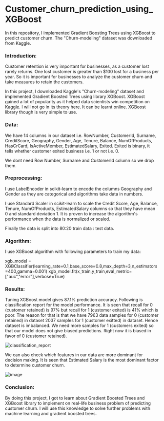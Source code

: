 # Customer_churn_prediction_using_XGBoost
In this repository, I implemented Gradient Boosting Trees using XGBoost to predict customer churn. The "Churn-modeling" dataset was downloaded from Kaggle.

### Introduction:
Customer retention is very important for businesses, as a customer lost rarely returns. One lost customer is greater than $100 lost for a business per year. So it is important for businesses to analyze the customer churn and take measures to retain the customers.

In this project, I downloaded Kaggle's "Churn-modeling" dataset and implemented Gradient Boosted Trees using library XGBoost. XGBoost gained a lot of popularity as it helped data scientists win competition on Kaggle. I will not go in its theory here. It can be learnt online. XGBoost library though is very simple to use.

### Data:
We have 14 columns in our dataset i.e. RowNumber,	CustomerId,	Surname,	CreditScore,	Geography,	Gender,	Age,	Tenure,	Balance,	NumOfProducts,	HasCrCard,	IsActiveMember,	EstimatedSalary,	Exited. Exited is binary, it tells whether customer exited business i.e. 1 or not i.e. 0.

We dont need Row Number, Surname and CustomerId column so we drop them.

### Preprocessing:
I use LabelEncoder in scikit-learn to encode the columns Geography and Gender as they are categorical and algorithms take data in numbers.

I use Standard Scaler in scikit-learn to scale the Credit Score, Age, Balance, Tenure, NumOfProducts, EstimatedSalary columns so that they have mean 0 and standard deviation 1. It is proven to increase the algorithm's performance when the data is normalized or scaled.

Finally the data is split into 80:20 train data : test data.

### Algorithm:
I use XGBoost algorithm with following parameters to train my data:

xgb_model = XGBClassifier(learning_rate=0.1,base_score=0.8,max_depth=3,n_estimators=400,gamma=0.001)
xgb_model.fit(x_train,y_train,eval_metric=["auc","error"],verbose=True)

### Results:
Tuning XGBoost model gives 87.1% prediction accuracy. Following is classification report for the model performance. It is seen that recall for 0 (customer retained) is 97% but recall for 1 (customer exited) is 41% which is poor. The reason for that is that we have 7963 data samples for 0 (customer retained) in dataset 2037 samples for 1 (customer exitted) in dataset. Hence dataset is imbalanced. We need more samples for 1 (customers exited) so that our model does not give biased predictions. Right now it is biased in favor of 0 (customer retained).

![classification_report](https://user-images.githubusercontent.com/41015749/73489761-2ccda580-4379-11ea-8d91-a7e60adc09c2.jpg)

We can also check which features in our data are more dominant for decision making. It is seen that Estimated Salary is the most dominant factor to determine customer churn.

![image](https://user-images.githubusercontent.com/41015749/73489847-54247280-4379-11ea-965c-0090e21b9768.png)

### Conclusion:
By doing this project, I got to learn about Gradient Boosted Trees and XGBoost library to implement on real-life business problem of predicting customer churn. I will use this knowledge to solve further problems with machine learning and gradient boosted trees.

